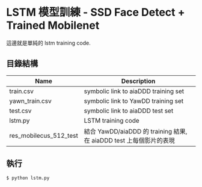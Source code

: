 # LSTM 模型訓練 - SSD Face Detect + Trained Mobilenet

這邊就是單純的 lstm training code.

## 目錄結構

| Name | Description |
| ---- | -------- |
| train.csv | symbolic link to aiaDDD training set |
| yawn_train.csv | symbolic link to YawDD training set |
| test.csv | symbolic link to aiaDDD test set |
| lstm.py | LSTM training code |
| res_mobilecus_512_test | 結合 YawDD/aiaDDD 的 training 結果, 在 aiaDDD test 上每個影片的表現 |

## 執行
```
$ python lstm.py
```
